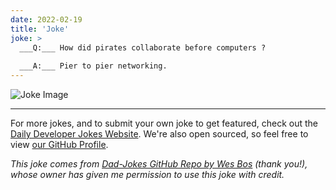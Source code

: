 ```yaml
---
date: 2022-02-19
title: 'Joke'
joke: >
  ___Q:___ How did pirates collaborate before computers ?
  
  ___A:___ Pier to pier networking.
---
```



![Joke Image](https://private.xtrp.io/projects/DailyDeveloperJokes/public_image_server/images/5e1258e0be565.png)

---

For more jokes, and to submit your own joke to get featured, check out the [Daily Developer Jokes Website](https://dailydeveloperjokes.github.io/). We're also open sourced, so feel free to view [our GitHub Profile](https://github.com/dailydeveloperjokes).


_This joke comes from [Dad-Jokes GitHub Repo by Wes Bos](https://github.com/wesbos/dad-jokes) (thank you!), whose owner has given me permission to use this joke with credit._

<!--
Joke text:
**Q:** How did pirates collaborate before computers ?

**A:** Pier to pier networking.
 -->


